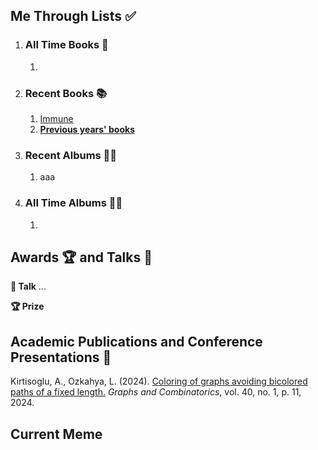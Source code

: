 ## Me Through Lists ✅
1. ### All Time Books 📖
   1. 

2. ### Recent Books 📚
   1. [Immune](https://www.washingtonpost.com/books/2022/02/17/dettmer-immune/)
   2.  **[Previous years' books](/about/booklist/)**

3. ### Recent Albums 👨‍🎤
   1. aaa

4. ### All Time Albums 💃🕺
   1. 


## Awards 🏆 and Talks 💬

**💬 Talk** ...

**🏆 Prize** 

## Academic Publications and Conference Presentations 📝

Kirtisoglu, A., Ozkahya, L. (2024). <a href="https://link.springer.com/article/10.1007/s00373-023-02739-4" target="_blank">Coloring of graphs avoiding bicolored paths of a fixed length.</a> *Graphs and
Combinatorics*, vol. 40, no. 1, p. 11, 2024.


## Current Meme


